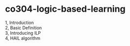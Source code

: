 # co304-logic-based-learning  
1, Introduction  
2, Basic Definition  
3, Introducing ILP  
4, HAIL algorithm  
